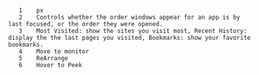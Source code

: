        1	px
       2	Controls whether the order windows appear for an app is by last focused, or the order they were opened.
       3	Most Visited: show the sites you visit most, Recent History: display the the last pages you visited, Bookmarks: show your favorite bookmarks.
       4	Move to monitor
       5	ReArrange
       6	Hover to Peek

